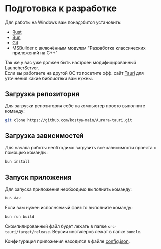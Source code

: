 # Подготовка к разработке

Для работы на Windows вам понадобится установить:
- [Rust](https://www.rust-lang.org/tools/install)
- [Bun](https://bun.sh/)
- [Git](https://git-scm.com/downloads)
- [MSBuilder](https://visualstudio.microsoft.com/visual-cpp-build-tools/) с включённым модулем "Разработка классических приложений на C++"

Так же у вас уже должен быть настроен модифицированный LauncherServer.\
Если вы работаете на другой OC то посетите офф. сайт [Tauri](https://v2.tauri.app/start/prerequisites/) для уточнения какие библиотеки вам нужны.

## Загрузка репозитория

Для загрузки репозитория себе на компьютер просто выполните команду:
```bash
git clone https://github.com/kostya-main/Aurora-tauri.git
```

## Загрузка зависимостей

Для начала работы необходимо загрузить все зависимости проекта с помощью команды:
```bash
bun install
```

## Запуск приложения

Для запуска приложения необходимо выполнить команду:
```bash
bun dev
```

Если вам нужен исполняемый файл то выполните команду:
```bash
bun run build
```
Скомпилированный файл будет лежать в папке `src-tauri/target/release`.
Версии инсталеров лежат в папке `bundle`.

Конфигурация приложения находится в файле [config.json](https://github.com/kostya-main/Aurora-tauri/blob/master/config.json).